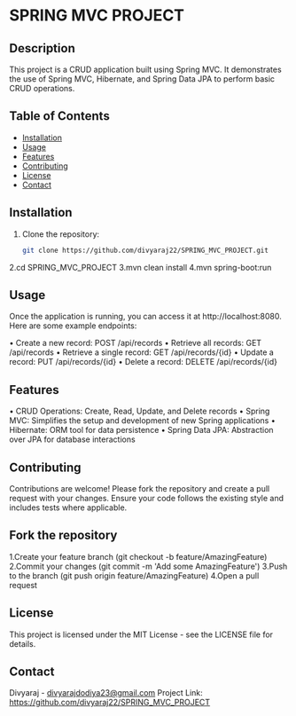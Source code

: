 # SPRING MVC PROJECT

## Description
This project is a CRUD application built using Spring MVC. It demonstrates the use of Spring MVC, Hibernate, and Spring Data JPA to perform basic CRUD operations.

## Table of Contents
- [Installation](#installation)
- [Usage](#usage)
- [Features](#features)
- [Contributing](#contributing)
- [License](#license)
- [Contact](#contact)

## Installation
1. Clone the repository:
   ```sh
   git clone https://github.com/divyaraj22/SPRING_MVC_PROJECT.git
2.cd SPRING_MVC_PROJECT
3.mvn clean install
4.mvn spring-boot:run

## Usage
Once the application is running, you can access it at http://localhost:8080. Here are some example endpoints:

• Create a new record: POST /api/records
• Retrieve all records: GET /api/records
• Retrieve a single record: GET /api/records/{id}
• Update a record: PUT /api/records/{id}
• Delete a record: DELETE /api/records/{id}

## Features
• CRUD Operations: Create, Read, Update, and Delete records
• Spring MVC: Simplifies the setup and development of new Spring applications
• Hibernate: ORM tool for data persistence
• Spring Data JPA: Abstraction over JPA for database interactions

## Contributing
Contributions are welcome! Please fork the repository and create a pull request with your changes. Ensure your code follows the existing style and includes tests where applicable.

## Fork the repository
1.Create your feature branch (git checkout -b feature/AmazingFeature)
2.Commit your changes (git commit -m 'Add some AmazingFeature')
3.Push to the branch (git push origin feature/AmazingFeature)
4.Open a pull request

## License
This project is licensed under the MIT License - see the LICENSE file for details.

## Contact
Divyaraj - divyarajdodiya23@gmail.com
Project Link: https://github.com/divyaraj22/SPRING_MVC_PROJECT
